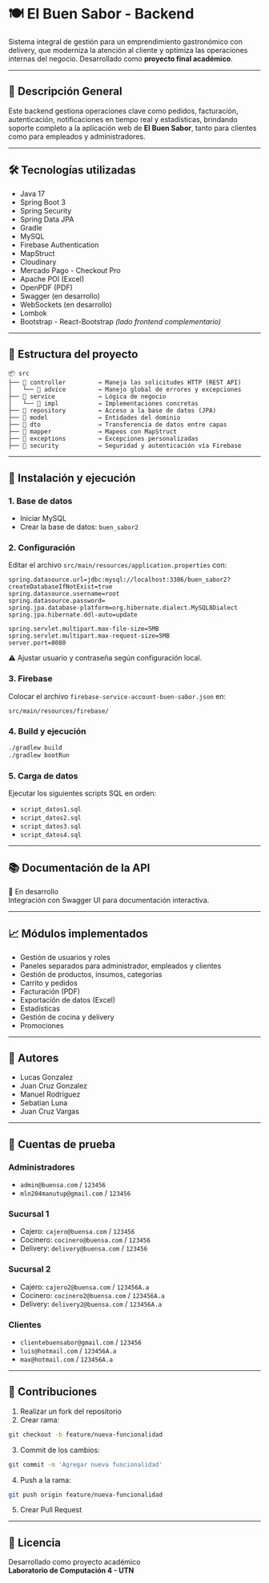 
# 🍽️ El Buen Sabor - Backend

Sistema integral de gestión para un emprendimiento gastronómico con delivery, que moderniza la atención al cliente y optimiza las operaciones internas del negocio. Desarrollado como **proyecto final académico**.

---

## 🧠 Descripción General

Este backend gestiona operaciones clave como pedidos, facturación, autenticación, notificaciones en tiempo real y estadísticas, brindando soporte completo a la aplicación web de **El Buen Sabor**, tanto para clientes como para empleados y administradores.

---

## 🛠️ Tecnologías utilizadas

- Java 17  
- Spring Boot 3  
- Spring Security  
- Spring Data JPA  
- Gradle  
- MySQL  
- Firebase Authentication  
- MapStruct  
- Cloudinary  
- Mercado Pago - Checkout Pro  
- Apache POI (Excel)  
- OpenPDF (PDF)  
- Swagger (en desarrollo)  
- WebSockets (en desarrollo)  
- Lombok  
- Bootstrap - React-Bootstrap *(lado frontend complementario)*

---

## 🧩 Estructura del proyecto

```
📦 src
├── 📁 controller         → Maneja las solicitudes HTTP (REST API)
│   └── 📁 advice         → Manejo global de errores y excepciones
├── 📁 service            → Lógica de negocio
│   └── 📁 impl           → Implementaciones concretas
├── 📁 repository         → Acceso a la base de datos (JPA)
├── 📁 model              → Entidades del dominio
├── 📁 dto                → Transferencia de datos entre capas
├── 📁 mapper             → Mapeos con MapStruct
├── 📁 exceptions         → Excepciones personalizadas
├── 📁 security           → Seguridad y autenticación vía Firebase
```
---

## 🚀 Instalación y ejecución

### 1. Base de datos

- Iniciar MySQL  
- Crear la base de datos: `buen_sabor2`

### 2. Configuración

Editar el archivo `src/main/resources/application.properties` con:

```properties
spring.datasource.url=jdbc:mysql://localhost:3306/buen_sabor2?createDatabaseIfNotExist=true
spring.datasource.username=root
spring.datasource.password=
spring.jpa.database-platform=org.hibernate.dialect.MySQL8Dialect
spring.jpa.hibernate.ddl-auto=update

spring.servlet.multipart.max-file-size=5MB
spring.servlet.multipart.max-request-size=5MB
server.port=8080
```

⚠️ Ajustar usuario y contraseña según configuración local.

### 3. Firebase

Colocar el archivo `firebase-service-account-buen-sabor.json` en:

```
src/main/resources/firebase/
```

### 4. Build y ejecución

```bash
./gradlew build
./gradlew bootRun
```

### 5. Carga de datos

Ejecutar los siguientes scripts SQL en orden:

- `script_datos1.sql`  
- `script_datos2.sql`  
- `script_datos3.sql`  
- `script_datos4.sql`

---

## 📚 Documentación de la API

🔧 En desarrollo  
Integración con Swagger UI para documentación interactiva.

---

## 📈 Módulos implementados

- Gestión de usuarios y roles  
- Paneles separados para administrador, empleados y clientes  
- Gestión de productos, insumos, categorías  
- Carrito y pedidos  
- Facturación (PDF)  
- Exportación de datos (Excel)  
- Estadísticas  
- Gestión de cocina y delivery  
- Promociones  

---

## 👥 Autores

- Lucas Gonzalez  
- Juan Cruz Gonzalez  
- Manuel Rodríguez  
- Sebatian Luna  
- Juan Cruz Vargas  

---

## 🧪 Cuentas de prueba

### Administradores
- `admin@buensa.com` / `123456`  
- `mln204manutup@gmail.com` / `123456`

### Sucursal 1
- Cajero: `cajero@buensa.com` / `123456`  
- Cocinero: `cocinero@buensa.com` / `123456`  
- Delivery: `delivery@buensa.com` / `123456`  

### Sucursal 2
- Cajero: `cajero2@buensa.com` / `123456A.a`  
- Cocinero: `cocinero2@buensa.com` / `123456A.a`  
- Delivery: `delivery2@buensa.com` / `123456A.a`

### Clientes
- `clientebuensabor@gmail.com` / `123456`  
- `luis@hotmail.com` / `123456A.a`  
- `max@hotmail.com` / `123456A.a`

---

## 🤝 Contribuciones

1. Realizar un fork del repositorio  
2. Crear rama:  
```bash
git checkout -b feature/nueva-funcionalidad
```
3. Commit de los cambios:  
```bash
git commit -m 'Agregar nueva funcionalidad'
```
4. Push a la rama:  
```bash
git push origin feature/nueva-funcionalidad
```
5. Crear Pull Request

---

## 📄 Licencia

Desarrollado como proyecto académico  
**Laboratorio de Computación 4 - UTN**
